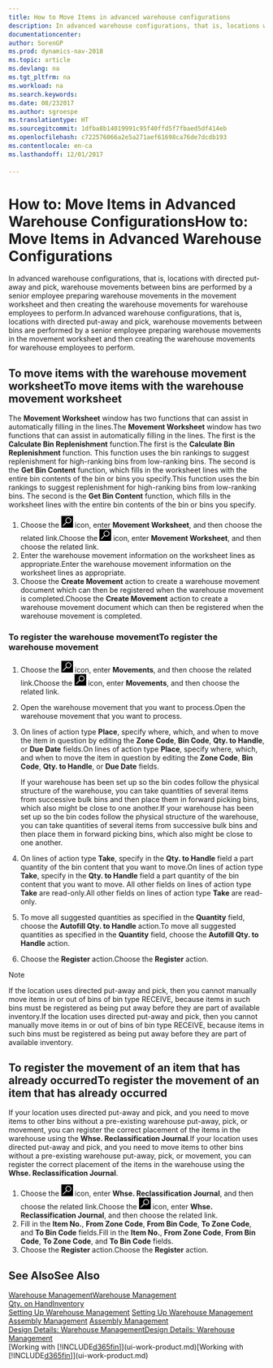 ```yaml
---
title: How to Move Items in advanced warehouse configurations
description: In advanced warehouse configurations, that is, locations with directed put-away and pick, warehouse movements between bins are performed by a senior employee preparing warehouse movements in the movement worksheet and then creating the warehouse movements for warehouse employees to perform.
documentationcenter: 
author: SorenGP
ms.prod: dynamics-nav-2018
ms.topic: article
ms.devlang: na
ms.tgt_pltfrm: na
ms.workload: na
ms.search.keywords: 
ms.date: 08/232017
ms.author: sgroespe
ms.translationtype: HT
ms.sourcegitcommit: 1dfba8b14019991c95f40ffd5f7fbaed5df414eb
ms.openlocfilehash: c722576066a2e5a271aef61698ca76de7dcdb193
ms.contentlocale: en-ca
ms.lasthandoff: 12/01/2017

---
```

# <a name="how-to-move-items-in-advanced-warehouse-configurations"></a><span data-ttu-id="1b338-103">How to: Move Items in Advanced Warehouse Configurations</span><span class="sxs-lookup"><span data-stu-id="1b338-103">How to: Move Items in Advanced Warehouse Configurations</span></span>
<span data-ttu-id="1b338-104">In advanced warehouse configurations, that is, locations with directed put-away and pick, warehouse movements between bins are performed by a senior employee preparing warehouse movements in the movement worksheet and then creating the warehouse movements for warehouse employees to perform.</span><span class="sxs-lookup"><span data-stu-id="1b338-104">In advanced warehouse configurations, that is, locations with directed put-away and pick, warehouse movements between bins are performed by a senior employee preparing warehouse movements in the movement worksheet and then creating the warehouse movements for warehouse employees to perform.</span></span>  

## <a name="to-move-items-with-the-warehouse-movement-worksheet"></a><span data-ttu-id="1b338-105">To move items with the warehouse movement worksheet</span><span class="sxs-lookup"><span data-stu-id="1b338-105">To move items with the warehouse movement worksheet</span></span>
<span data-ttu-id="1b338-106">The **Movement Worksheet** window has two functions that can assist in automatically filling in the lines.</span><span class="sxs-lookup"><span data-stu-id="1b338-106">The **Movement Worksheet** window has two functions that can assist in automatically filling in the lines.</span></span> <span data-ttu-id="1b338-107">The first is the **Calculate Bin Replenishment** function.</span><span class="sxs-lookup"><span data-stu-id="1b338-107">The first is the **Calculate Bin Replenishment** function.</span></span> <span data-ttu-id="1b338-108">This function uses the bin rankings to suggest replenishment for high-ranking bins from low-ranking bins. The second is the **Get Bin Content** function, which fills in the worksheet lines with the entire bin contents of the bin or bins you specify.</span><span class="sxs-lookup"><span data-stu-id="1b338-108">This function uses the bin rankings to suggest replenishment for high-ranking bins from low-ranking bins. The second is the **Get Bin Content** function, which fills in the worksheet lines with the entire bin contents of the bin or bins you specify.</span></span>

1.  <span data-ttu-id="1b338-109">Choose the ![Search for Page or Report](media/ui-search/search_small.png "Search for Page or Report icon") icon, enter **Movement Worksheet**, and then choose the related link.</span><span class="sxs-lookup"><span data-stu-id="1b338-109">Choose the ![Search for Page or Report](media/ui-search/search_small.png "Search for Page or Report icon") icon, enter **Movement Worksheet**, and then choose the related link.</span></span>  
2.  <span data-ttu-id="1b338-110">Enter the warehouse movement information on the worksheet lines as appropriate.</span><span class="sxs-lookup"><span data-stu-id="1b338-110">Enter the warehouse movement information on the worksheet lines as appropriate.</span></span>  
3. <span data-ttu-id="1b338-111">Choose the **Create Movement** action to create a warehouse movement document which can then be registered when the warehouse movement is completed.</span><span class="sxs-lookup"><span data-stu-id="1b338-111">Choose the **Create Movement** action to create a warehouse movement document which can then be registered when the warehouse movement is completed.</span></span>  

### <a name="to-register-the-warehouse-movement"></a><span data-ttu-id="1b338-112">To register the warehouse movement</span><span class="sxs-lookup"><span data-stu-id="1b338-112">To register the warehouse movement</span></span>  
1.  <span data-ttu-id="1b338-113">Choose the ![Search for Page or Report](media/ui-search/search_small.png "Search for Page or Report icon") icon, enter **Movements**, and then choose the related link.</span><span class="sxs-lookup"><span data-stu-id="1b338-113">Choose the ![Search for Page or Report](media/ui-search/search_small.png "Search for Page or Report icon") icon, enter **Movements**, and then choose the related link.</span></span>  
2.  <span data-ttu-id="1b338-114">Open the warehouse movement that you want to process.</span><span class="sxs-lookup"><span data-stu-id="1b338-114">Open the warehouse movement that you want to process.</span></span>  
3.  <span data-ttu-id="1b338-115">On lines of action type **Place**, specify where, which, and when to move the item in question by editing the **Zone Code**, **Bin Code**, **Qty. to Handle**, or **Due Date** fields.</span><span class="sxs-lookup"><span data-stu-id="1b338-115">On lines of action type **Place**, specify where, which, and when to move the item in question by editing the **Zone Code**, **Bin Code**, **Qty. to Handle**, or **Due Date** fields.</span></span>  

    <span data-ttu-id="1b338-116">If your warehouse has been set up so the bin codes follow the physical structure of the warehouse, you can take quantities of several items from successive bulk bins and then place them in forward picking bins, which also might be close to one another.</span><span class="sxs-lookup"><span data-stu-id="1b338-116">If your warehouse has been set up so the bin codes follow the physical structure of the warehouse, you can take quantities of several items from successive bulk bins and then place them in forward picking bins, which also might be close to one another.</span></span>  
4.  <span data-ttu-id="1b338-117">On lines of action type **Take**, specify in the **Qty. to Handle** field a part quantity of the bin content that you want to move.</span><span class="sxs-lookup"><span data-stu-id="1b338-117">On lines of action type **Take**, specify in the **Qty. to Handle** field a part quantity of the bin content that you want to move.</span></span> <span data-ttu-id="1b338-118">All other fields on lines of action type **Take** are read-only.</span><span class="sxs-lookup"><span data-stu-id="1b338-118">All other fields on lines of action type **Take** are read-only.</span></span>  
5.  <span data-ttu-id="1b338-119">To move all suggested quantities as specified in the **Quantity** field, choose the **Autofill Qty. to Handle** action.</span><span class="sxs-lookup"><span data-stu-id="1b338-119">To move all suggested quantities as specified in the **Quantity** field, choose the **Autofill Qty. to Handle** action.</span></span>  
6. <span data-ttu-id="1b338-120">Choose the **Register** action.</span><span class="sxs-lookup"><span data-stu-id="1b338-120">Choose the **Register** action.</span></span>  

> [!NOTE]  
>  <span data-ttu-id="1b338-121">If the location uses directed put-away and pick, then you cannot manually move items in or out of bins of bin type RECEIVE, because items in such bins must be registered as being put away before they are part of available inventory.</span><span class="sxs-lookup"><span data-stu-id="1b338-121">If the location uses directed put-away and pick, then you cannot manually move items in or out of bins of bin type RECEIVE, because items in such bins must be registered as being put away before they are part of available inventory.</span></span>

## <a name="to-register-the-movement-of-an-item-that-has-already-occurred"></a><span data-ttu-id="1b338-122">To register the movement of an item that has already occurred</span><span class="sxs-lookup"><span data-stu-id="1b338-122">To register the movement of an item that has already occurred</span></span>  
<span data-ttu-id="1b338-123">If your location uses directed put-away and pick, and you need to move items to other bins without a pre-existing warehouse put-away, pick, or movement, you can register the correct placement of the items in the warehouse using the **Whse. Reclassification Journal**.</span><span class="sxs-lookup"><span data-stu-id="1b338-123">If your location uses directed put-away and pick, and you need to move items to other bins without a pre-existing warehouse put-away, pick, or movement, you can register the correct placement of the items in the warehouse using the **Whse. Reclassification Journal**.</span></span>

1.  <span data-ttu-id="1b338-124">Choose the ![Search for Page or Report](media/ui-search/search_small.png "Search for Page or Report icon") icon, enter **Whse. Reclassification Journal**, and then choose the related link.</span><span class="sxs-lookup"><span data-stu-id="1b338-124">Choose the ![Search for Page or Report](media/ui-search/search_small.png "Search for Page or Report icon") icon, enter **Whse. Reclassification Journal**, and then choose the related link.</span></span>  
2.  <span data-ttu-id="1b338-125">Fill in the **Item No.**, **From Zone Code**, **From Bin Code**, **To Zone Code**, and **To Bin Code** fields.</span><span class="sxs-lookup"><span data-stu-id="1b338-125">Fill in the **Item No.**, **From Zone Code**, **From Bin Code**, **To Zone Code**, and **To Bin Code** fields.</span></span>  
3.  <span data-ttu-id="1b338-126">Choose the **Register** action.</span><span class="sxs-lookup"><span data-stu-id="1b338-126">Choose the **Register** action.</span></span>  

## <a name="see-also"></a><span data-ttu-id="1b338-127">See Also</span><span class="sxs-lookup"><span data-stu-id="1b338-127">See Also</span></span>  
[<span data-ttu-id="1b338-128">Warehouse Management</span><span class="sxs-lookup"><span data-stu-id="1b338-128">Warehouse Management</span></span>](warehouse-manage-warehouse.md)  
[<span data-ttu-id="1b338-129">Qty. on Hand</span><span class="sxs-lookup"><span data-stu-id="1b338-129">Inventory</span></span>](inventory-manage-inventory.md)  
<span data-ttu-id="1b338-130">[Setting Up Warehouse Management](warehouse-setup-warehouse.md)   </span><span class="sxs-lookup"><span data-stu-id="1b338-130">[Setting Up Warehouse Management](warehouse-setup-warehouse.md)   </span></span>  
<span data-ttu-id="1b338-131">[Assembly Management](assembly-assemble-items.md)  </span><span class="sxs-lookup"><span data-stu-id="1b338-131">[Assembly Management](assembly-assemble-items.md)  </span></span>  
[<span data-ttu-id="1b338-132">Design Details: Warehouse Management</span><span class="sxs-lookup"><span data-stu-id="1b338-132">Design Details: Warehouse Management</span></span>](design-details-warehouse-management.md)  
<span data-ttu-id="1b338-133">[Working with [!INCLUDE[d365fin](includes/d365fin_md.md)]](ui-work-product.md)</span><span class="sxs-lookup"><span data-stu-id="1b338-133">[Working with [!INCLUDE[d365fin](includes/d365fin_md.md)]](ui-work-product.md)</span></span>

